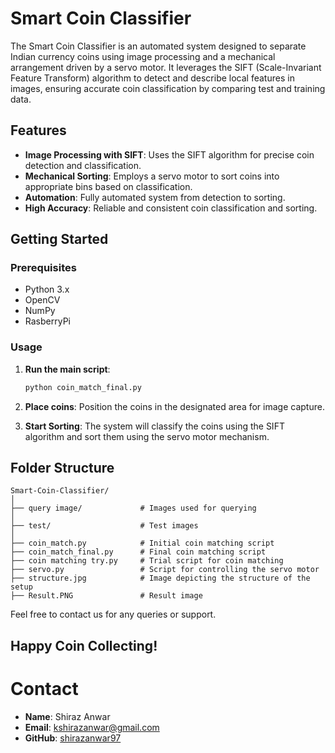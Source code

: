 # Smart Coin Classifier

The Smart Coin Classifier is an automated system designed to separate Indian currency coins using image processing and a mechanical arrangement driven by a servo motor. It leverages the SIFT (Scale-Invariant Feature Transform) algorithm to detect and describe local features in images, ensuring accurate coin classification by comparing test and training data.

## Features

- **Image Processing with SIFT**: Uses the SIFT algorithm for precise coin detection and classification.
- **Mechanical Sorting**: Employs a servo motor to sort coins into appropriate bins based on classification.
- **Automation**: Fully automated system from detection to sorting.
- **High Accuracy**: Reliable and consistent coin classification and sorting.

## Getting Started

### Prerequisites

- Python 3.x
- OpenCV
- NumPy
- RasberryPi

### Usage

1. **Run the main script**:

   ```bash
   python coin_match_final.py
   ```

2. **Place coins**: Position the coins in the designated area for image capture.

3. **Start Sorting**: The system will classify the coins using the SIFT algorithm and sort them using the servo motor mechanism.

## Folder Structure

```
Smart-Coin-Classifier/
│
├── query image/             # Images used for querying
│
├── test/                    # Test images
│
├── coin_match.py            # Initial coin matching script
├── coin_match_final.py      # Final coin matching script
├── coin matching try.py     # Trial script for coin matching
├── servo.py                 # Script for controlling the servo motor
├── structure.jpg            # Image depicting the structure of the setup
├── Result.PNG               # Result image
```

Feel free to contact us for any queries or support.

Happy Coin Collecting!
---

# Contact

- **Name**: Shiraz Anwar
- **Email**: kshirazanwar@gmail.com
- **GitHub**: [shirazanwar97](https://github.com/shirazanwar97)

